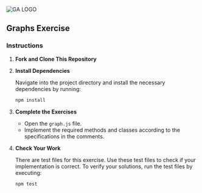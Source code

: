 ![GA LOGO](https://ga-dash.s3.amazonaws.com/production/assets/logo-9f88ae6c9c3871690e33280fcf557f33.png)

## Graphs Exercise

### Instructions

1. **Fork and Clone This Repository**

2. **Install Dependencies**

   Navigate into the project directory and install the necessary dependencies by running:

   ```bash
   npm install
   ```

3. **Complete the Exercises**

   - Open the `graph.js` file.
   - Implement the required methods and classes according to the specifications in the comments.

4. **Check Your Work**

   There are test files for this exercise. Use these test files to check if your implementation is correct.
   To verify your solutions, run the test files by executing:

   ```bash
   npm test
   ```
